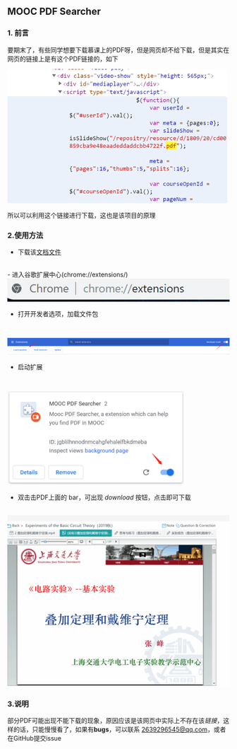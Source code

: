 ## MOOC PDF Searcher

### 1. 前言

要期末了，有些同学想要下载慕课上的PDF呀，但是网页却不给下载，但是其实在网页的链接上是有这个PDF链接的，如下

<img src='./img/1.png' width=500 >



所以可以利用这个链接进行下载，这也是该项目的原理



### 2.使用方法

- 下载该[文档文件](https://github.com/Edgar-better/MOOC_PDF_Searcher/archive/master.zip)
<br>
- 进入谷歌扩展中心(chrome://extensions/) 

<br>

<img src='./img/2.png' >

- 打开开发者选项，加载文件包

  <br>

<img src='./img/3.png' >

- 启动扩展

  <br>

<img src='./img/4.png' width=400 >

- 双击击PDF上面的 bar，可出现 *download* 按钮，点击即可下载

<br>

<img src='./img/display.gif' width=600 >


<br>

### 3.说明

部分PDF可能出现不能下载的现象，原因应该是该网页中实际上不存在该*链接*，这样的话，只能慢慢看了，如果有**bugs**，可以联系 2639296545@qq.com，或者在GitHub提交issue


